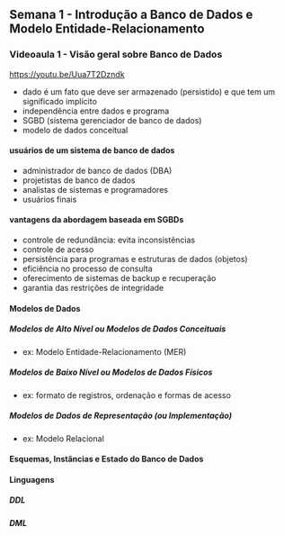 ## Semana 1 - Introdução a Banco de Dados e Modelo Entidade-Relacionamento

### Videoaula 1 - Visão geral sobre Banco de Dados
https://youtu.be/Uua7T2Dzndk

- dado é um fato que deve ser armazenado (persistido) e que tem um significado implícito
- independência entre dados e programa
- SGBD (sistema gerenciador de banco de dados)
- modelo de dados conceitual

#### usuários de um sistema de banco de dados
- administrador de banco de dados (DBA)
- projetistas de banco de dados
- analistas de sistemas e programadores
- usuários finais

#### vantagens da abordagem baseada em SGBDs
- controle de redundância: evita inconsistências
- controle de acesso
- persistência para programas e estruturas de dados (objetos)
- eficiência no processo de consulta
- oferecimento de sistemas de backup e recuperação
- garantia das restrições de integridade

#### Modelos de Dados
##### Modelos de Alto Nível ou Modelos de Dados Conceituais
- ex: Modelo Entidade-Relacionamento (MER)

##### Modelos de Baixo Nível ou Modelos de Dados Físicos
- ex: formato de registros, ordenação e formas de acesso

##### Modelos de Dados de Representação (ou Implementação)
- ex: Modelo Relacional


#### Esquemas, Instâncias e Estado do Banco de Dados


#### Linguagens
##### DDL
##### DML